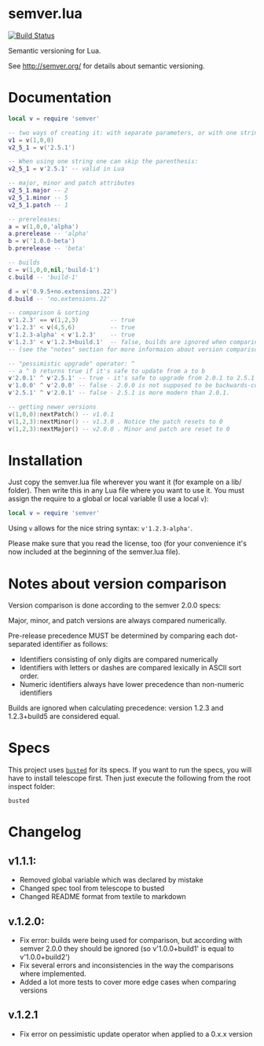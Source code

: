 # semver.lua

[![Build Status](https://travis-ci.org/kikito/semver.lua.svg?branch=master)](https://travis-ci.org/kikito/semver.lua)

Semantic versioning for Lua.

See http://semver.org/ for details about semantic versioning.

# Documentation

``` lua
local v = require 'semver'

-- two ways of creating it: with separate parameters, or with one string
v1 = v(1,0,0)
v2_5_1 = v('2.5.1')

-- When using one string one can skip the parenthesis:
v2_5_1 = v'2.5.1' -- valid in Lua

-- major, minor and patch attributes
v2_5_1.major -- 2
v2_5_1.minor -- 5
v2_5_1.patch -- 1

-- prereleases:
a = v(1,0,0,'alpha')
a.prerelease -- 'alpha'
b = v('1.0.0-beta')
b.prerelease -- 'beta'

-- builds
c = v(1,0,0,nil,'build-1')
c.build -- 'build-1'

d = v('0.9.5+no.extensions.22')
d.build -- 'no.extensions.22'

-- comparison & sorting
v'1.2.3' == v(1,2,3)         -- true
v'1.2.3' < v(4,5,6)          -- true
v'1.2.3-alpha' < v'1.2.3'    -- true
v'1.2.3' < v'1.2.3+build.1'  -- false, builds are ignored when comparing versions in semver
-- (see the "notes" section for more informaion about version comparison)

-- "pessimistic upgrade" operator: ^
-- a ^ b returns true if it's safe to update from a to b
v'2.0.1' ^ v'2.5.1' -- true - it's safe to upgrade from 2.0.1 to 2.5.1
v'1.0.0' ^ v'2.0.0' -- false - 2.0.0 is not supposed to be backwards-compatible
v'2.5.1' ^ v'2.0.1' -- false - 2.5.1 is more modern than 2.0.1.

-- getting newer versions
v(1,0,0):nextPatch() -- v1.0.1
v(1,2,3):nextMinor() -- v1.3.0 . Notice the patch resets to 0
v(1,2,3):nextMajor() -- v2.0.0 . Minor and patch are reset to 0

```

# Installation

Just copy the semver.lua file wherever you want it (for example on a lib/ folder). Then write this in any Lua file where you want to use it. You must assign the require to a global or local variable (I use a local `v`):

``` lua
local v = require 'semver'
```

Using `v` allows for the nice string syntax: `v'1.2.3-alpha'`.

Please make sure that you read the license, too (for your convenience it's now included at the beginning of the semver.lua file).

# Notes about version comparison

Version comparison is done according to the semver 2.0.0 specs:

Major, minor, and patch versions are always compared numerically.

Pre-release precedence MUST be determined by comparing each dot-separated identifier as follows:

* Identifiers consisting of only digits are compared numerically
* Identifiers with letters or dashes are compared lexically in ASCII sort order.
* Numeric identifiers always have lower precedence than non-numeric identifiers

Builds are ignored when calculating precedence: version 1.2.3 and 1.2.3+build5 are considered equal.

# Specs

This project uses [`busted`](https://lunarmodules.github.io/busted/) for its specs. If you want to run the specs, you will have to install telescope first. Then just execute the following from the root inspect folder:

```
busted
```

# Changelog

## v1.1.1:
* Removed global variable which was declared by mistake
* Changed spec tool from telescope to busted
* Changed README format from textile to markdown

## v.1.2.0:
* Fix error: builds were being used for comparison, but according with semver 2.0.0 they should be ignored (so v'1.0.0+build1' is equal to v'1.0.0+build2')
* Fix several errors and inconsistencies in the way the comparisons where implemented.
* Added a lot more tests to cover more edge cases when comparing versions

## v.1.2.1
* Fix error on pessimistic update operator when applied to a 0.x.x version

